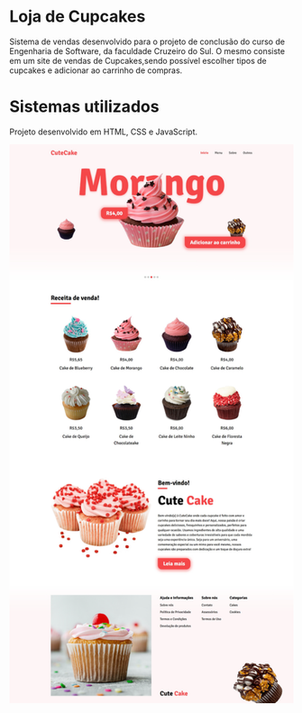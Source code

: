 # Loja de Cupcakes
Sistema de vendas desenvolvido para o projeto de conclusão do curso de Engenharia de Software, da faculdade Cruzeiro do Sul. O mesmo consiste em um site de vendas de Cupcakes,sendo possível escolher tipos de cupcakes e adicionar ao carrinho de compras.

# Sistemas utilizados
Projeto desenvolvido em HTML, CSS e JavaScript.



![CuteCake](https://github.com/augusto-93/loja-de-cupcakes/blob/main/assets/print.png) 
